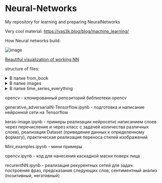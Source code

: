 # Neural-Networks
 My repository for learning and preparing NeuralNetworks

Very cool material: https://vas3k.blog/blog/machine_learning/

How Neural networks build: 

![image](https://github.com/ColaChanel/Neural-Networks/assets/47081014/69d1a348-b5af-40eb-b36d-42b26ec12949)

[Beautiful visualization of working NN](https://playground.tensorflow.org/#activation=tanh&batchSize=10&dataset=circle&regDataset=reg-plane&learningRate=0.03&regularizationRate=0&noise=0&networkShape=4,2&seed=0.93645&showTestData=false&discretize=false&percTrainData=50&x=true&y=true&xTimesY=false&xSquared=false&ySquared=false&cosX=false&sinX=false&cosY=false&sinY=false&collectStats=false&problem=classification&initZero=false&hideText=false)


structure of files:

<details><summary>В папке from_book</summary>

    решение различных задач на основании полученых данных из книги:
        - data - данные для обучения моделей
        - models - папка с весами моделей 
        - cats_dogs_classification.ipynb - классификация собак и кошек
        - classification_news_feed.ipynb - классификация новостных лент
        - mnist.ipynb - обучение модели для распознавания цифр (от 0 до 9)
        - movie_review_classification.ipynb - классификация отзывов к фильмамм бинарная 
        - predict_house_price.ipynb - предсказание цен на дома

</details>

<details><summary>В папке images</summary>
    
    картинки:
        - img_style.jpg - стиль для переноса
        - img.jpg - картинка для наложения стиля
        - result.jpg - картинка с наложенным стилем

</details>

<details><summary>В папке time_series_everything</summary>
    
    содержатся презентации по временным рядам:
        - time_series.pptx - презентация о временных рядах
        - Хакатон.pptx - кейс-задание по предсказанию цен на арматуру
        
</details>

opencv - клонированный репозиторий библиотеки opencv

generative_adversarialN-Tensorflow.ipynb - подготовка и написание нейронной сети на Tensorflow

keras-image.ipynb - примеры реализации нейросети( написанием слоев через перечисление и через класс с задачей количества различных слоев), реализация Dataset (приведение данных к определенному формату), практическая реализация переноса стилей изображений

Mini_examples.ipynb - мини примеры

opencv.ipynb - код для нанесения каскадной маски поверх лица

recurentNN.ipynb - реализация рекурентных сетей для задач:  построения фраз, предсказания следующих слов, сентиментный анализ (позитивный, негативный)
